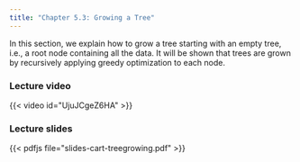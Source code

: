 ```yaml
---
title: "Chapter 5.3: Growing a Tree"
---
```

In this section, we explain how to grow a tree starting with an empty tree, i.e., a root node containing all the data. It will be shown that trees are grown by recursively applying greedy optimization to each node.

<!--more-->

### Lecture video

{{< video id="UjuJCgeZ6HA" >}}

### Lecture slides

{{< pdfjs file="slides-cart-treegrowing.pdf" >}}
